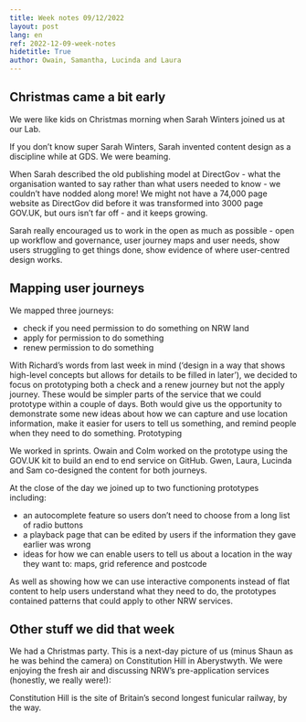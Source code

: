 ```yaml
---
title: Week notes 09/12/2022
layout: post
lang: en
ref: 2022-12-09-week-notes
hidetitle: True
author: Owain, Samantha, Lucinda and Laura
---
```


## Christmas came a bit early

We were like kids on Christmas morning when Sarah Winters joined us at our Lab.  

If you don’t know super Sarah Winters, Sarah invented content design as a discipline while at GDS. We were beaming.

When Sarah described the old publishing model at DirectGov - what the organisation wanted to say rather than what users needed to know - we couldn’t have nodded along more! We might not have a 74,000 page website as DirectGov did before it was transformed into 3000 page GOV.UK, but ours isn’t far off - and it keeps growing.  
 
Sarah really encouraged us to work in the open as much as possible - open up workflow and governance, user journey maps and user needs, show users struggling to get things done, show evidence of where user-centred design works. 

## Mapping user journeys

We mapped three journeys:

* check if you need permission to do something on NRW land
* apply for permission to do something
* renew permission to do something

With Richard’s words from last week in mind (‘design in a way that shows high-level concepts but allows for details to be filled in later’), we decided to focus on prototyping both a check and a renew journey but not the apply journey. These would be simpler parts of the service that we could prototype within a couple of days. Both would give us the opportunity to demonstrate some new ideas about how we can capture and use location information, make it easier for users to tell us something, and remind people when they need to do something. 
Prototyping 

We worked in sprints. Owain and Colm worked on the prototype using the GOV.UK kit to build an end to end service on GitHub.  Gwen, Laura, Lucinda and Sam co-designed the content for both journeys.

At the close of the day we joined up to two functioning prototypes including:

* an autocomplete feature so users don’t need to choose from a long list of radio buttons
* a playback page that can be edited by users if the information they gave earlier was wrong
* ideas for how we can enable users to tell us about a location in the way they want to: maps, grid reference and postcode

As well as showing how we can use interactive components instead of flat content to help users understand what they need to do, the prototypes contained patterns that could apply to other NRW services.  

## Other stuff we did that week

We had a Christmas party. This is a next-day picture of us (minus Shaun as he was behind the camera) on Constitution Hill in Aberystwyth. We were enjoying the fresh air and discussing NRW’s pre-application services (honestly, we really were!):

Constitution Hill is the site of Britain’s second longest funicular railway, by the way.
